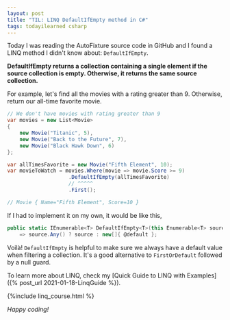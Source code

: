 ```yaml
---
layout: post
title: "TIL: LINQ DefaultIfEmpty method in C#"
tags: todayilearned csharp
---
```


Today I was reading the AutoFixture source code in GitHub and I found a LINQ method I didn't know about: `DefaultIfEmpty`.

**DefaultIfEmpty returns a collection containing a single element if the source collection is empty. Otherwise, it returns the same source collection.**

For example, let's find all the movies with a rating greater than 9. Otherwise, return our all-time favorite movie.

```csharp
// We don't have movies with rating greater than 9
var movies = new List<Movie>
{
    new Movie("Titanic", 5),
    new Movie("Back to the Future", 7),
    new Movie("Black Hawk Down", 6)
};

var allTimesFavorite = new Movie("Fifth Element", 10);
var movieToWatch = movies.Where(movie => movie.Score >= 9)
                    .DefaultIfEmpty(allTimesFavorite)
                    // ^^^^^
                    .First();

// Movie { Name="Fifth Element", Score=10 }
```

If I had to implement it on my own, it would be like this,

```csharp
public static IEnumerable<T> DefaultIfEmpty<T>(this Enumerable<T> source, T @default)
    => source.Any() ? source : new[]{ @default };
```

Voilà! `DefaultIfEmpty` is helpful to make sure we always have a default value when filtering a collection. It's a good alternative to `FirstOrDefault` followed by a null guard.

To learn more about LINQ, check my [Quick Guide to LINQ with Examples]({% post_url 2021-01-18-LinqGuide %}).

{%include linq_course.html %}

_Happy coding!_
